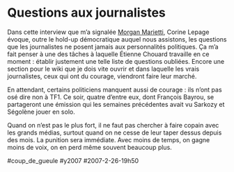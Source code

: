 # Questions aux journalistes

Dans cette interview que m’a signalée [Morgan Marietti](http://oserledire.typepad.fr/nous_bloguons_pour_vous/2007/02/corinne_lepage_.html), Corine Lepage évoque, outre le hold-up démocratique auquel nous assistons, les questions que les journalistes ne posent jamais aux personnalités politiques. Ça m’a fait penser à une des tâches à laquelle Étienne Chouard travaille en ce moment : établir justement une telle liste de questions oubliées. Encore une section pour le wiki que je dois vite ouvrir et dans laquelle les vrais journalistes, ceux qui ont du courage, viendront faire leur marché.

En attendant, certains politiciens manquent aussi de courage : ils n’ont pas osé dire non à TF1. Ce soir, quatre d’entre eux, dont François Bayrou, se partageront une émission qui les semaines précédentes avait vu Sarkozy et Ségolène jouer en solo.

Quand on n’est pas le plus fort, il ne faut pas chercher à faire copain avec les grands médias, surtout quand on ne cesse de leur taper dessus depuis des mois. La punition sera immédiate. Avec moins de temps, on gagne moins de voix, on en perd même souvent beaucoup plus.

#coup_de_gueule #y2007 #2007-2-26-19h50

